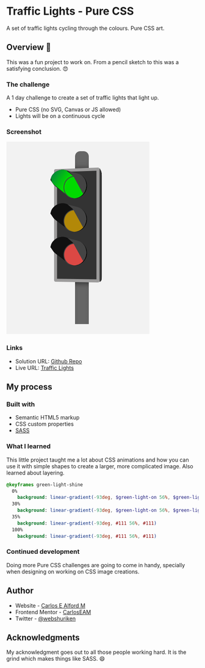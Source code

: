 # Traffic Lights - Pure CSS

A set of traffic lights cycling through the colours. Pure CSS art.

## Overview :traffic_light:

This was a fun project to work on. From a pencil sketch to this was a 
satisfying conclusion. :heart_eyes:

### The challenge

A 1 day challenge to create a set of traffic lights that light up.
  - Pure CSS (no SVG, Canvas or JS allowed)
  - Lights will be on a continuous cycle

### Screenshot

![A set of traffic lights with pure CSS](./screenshot.png)

### Links

- Solution URL: [Github Repo](https://github.com/CarlosEAM/traffic-lights_pure-css)
- Live URL: [Traffic Lights](https://carloseam.github.io/traffic-lights_pure-css/)

## My process

### Built with

- Semantic HTML5 markup
- CSS custom properties
- [SASS](https://sass-lang.com/)

### What I learned

This little project taught me a lot about CSS animations and how you can use it
with simple shapes to create a larger, more complicated image. Also learned
about layering.

```sass
@keyframes green-light-shine
  0%
    background: linear-gradient(-93deg, $green-light-on 56%, $green-light-off)
  30%
    background: linear-gradient(-93deg, $green-light-on 56%, $green-light-off)
  35%
    background: linear-gradient(-93deg, #111 56%, #111)
  100%
    background: linear-gradient(-93deg, #111 56%, #111)
```

### Continued development

Doing more Pure CSS challenges are going to come in handy, specially when
designing on working on CSS image creations.

## Author

- Website - [Carlos E Alford M](https://carlosealford.com)
- Frontend Mentor - [CarlosEAM](https://www.frontendmentor.io/profile/CarlosEAM)
- Twitter - [@webshuriken](https://www.twitter.com/webshuriken)

## Acknowledgments

My acknowledgment goes out to all those people working hard.
It is the grind which makes things like SASS. :smile:
